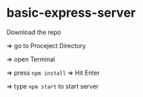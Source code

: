 # basic-express-server
Download the repo 

=> go to Proceject Directory

=> open Terminal

=> press `npm install` => Hit Enter

=> type `npm start` to start server
